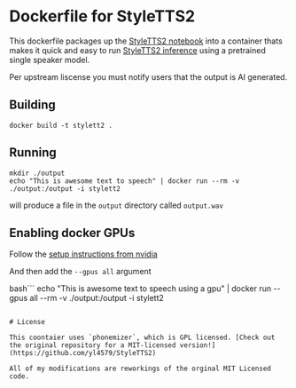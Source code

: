 # Dockerfile for StyleTTS2

This dockerfile packages up the [StyleTTS2 notebook](https://github.com/yl4579/StyleTTS2/blob/main/Demo/Inference_LJSpeech.ipynb) into a container thats makes it quick and easy to run [StyleTTS2 inference](https://github.com/NeuralVox/StyleTTS2/tree/main?tab=readme-ov-file#inference) using a pretrained single speaker model.

Per upstream liscense you must notify users that the output is AI generated.

## Building

```
docker build -t stylett2 .
```

## Running

```
mkdir ./output
echo "This is awesome text to speech" | docker run --rm -v ./output:/output -i stylett2
```
will produce a file in the `output` directory called `output.wav`

## Enabling docker GPUs

Follow the [setup instructions from nvidia](https://developer.nvidia.com/blog/gpu-containers-runtime/)

And then add the `--gpus all` argument

bash```
echo "This is awesome text to speech using a gpu" | docker run --gpus all --rm -v ./output:/output -i stylett2
```

# License

This coontaier uses `phonemizer`, which is GPL licensed. [Check out the original repository for a MIT-licensed version!](https://github.com/yl4579/StyleTTS2)

All of my modifications are reworkings of the orginal MIT Licensed code.
